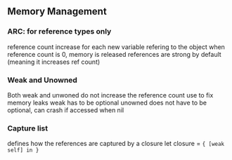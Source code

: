 ## Memory Management

### ARC: for reference types only
reference count increase for each new variable refering to the object
when reference count is 0, memory is released
references are strong by default (meaning it increases ref count)

### Weak and Unowned
Both weak and unwoned do not increase the reference count
use to fix memory leaks
weak has to be optional
unowned does not have to be optional, can crash if accessed when nil

### Capture list
defines how the references are captured by a closure
let closure = `{ [weak self] in }`
